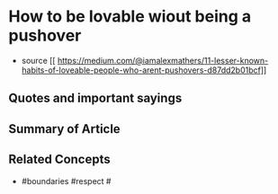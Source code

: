 
# How to be lovable wiout being a pushover
- source [[ https://medium.com/@iamalexmathers/11-lesser-known-habits-of-loveable-people-who-arent-pushovers-d87dd2b01bcf]] 

## Quotes and important sayings


## Summary of Article 


## Related Concepts
- #boundaries #respect #
